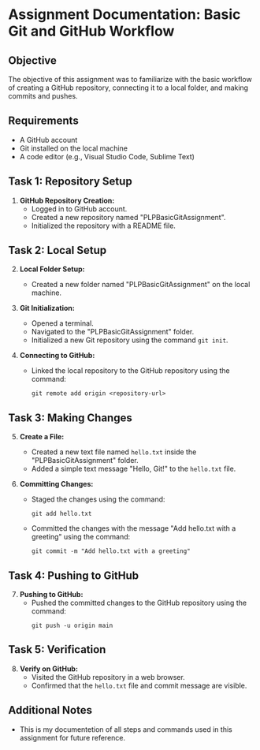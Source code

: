 # Assignment Documentation: Basic Git and GitHub Workflow

## Objective
The objective of this assignment was to familiarize with the basic workflow of creating a GitHub repository, connecting it to a local folder, and making commits and pushes.

## Requirements
- A GitHub account
- Git installed on the local machine
- A code editor (e.g., Visual Studio Code, Sublime Text)

## Task 1: Repository Setup

1. **GitHub Repository Creation:**
   - Logged in to GitHub account.
   - Created a new repository named "PLPBasicGitAssignment".
   - Initialized the repository with a README file.

## Task 2: Local Setup

2. **Local Folder Setup:**
   - Created a new folder named "PLPBasicGitAssignment" on the local machine.

3. **Git Initialization:**
   - Opened a terminal.
   - Navigated to the "PLPBasicGitAssignment" folder.
   - Initialized a new Git repository using the command `git init`.

4. **Connecting to GitHub:**
   - Linked the local repository to the GitHub repository using the command:
     ```
     git remote add origin <repository-url>
     ```

## Task 3: Making Changes

5. **Create a File:**
   - Created a new text file named `hello.txt` inside the "PLPBasicGitAssignment" folder.
   - Added a simple text message "Hello, Git!" to the `hello.txt` file.

6. **Committing Changes:**
   - Staged the changes using the command:
     ```
     git add hello.txt
     ```
   - Committed the changes with the message "Add hello.txt with a greeting" using the command:
     ```
     git commit -m "Add hello.txt with a greeting"
     ```

## Task 4: Pushing to GitHub

7. **Pushing to GitHub:**
   - Pushed the committed changes to the GitHub repository using the command:
     ```
     git push -u origin main
     ```

## Task 5: Verification

8. **Verify on GitHub:**
   - Visited the GitHub repository in a web browser.
   - Confirmed that the `hello.txt` file and commit message are visible.

## Additional Notes
- This is my documentetion of all steps and commands used in this assignment for future reference.
